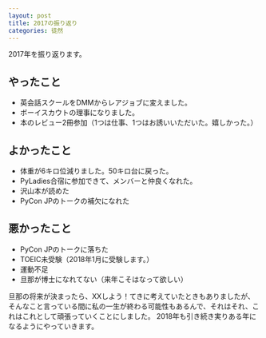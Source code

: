 ```yaml
---
layout: post
title: 2017の振り返り
categories: 徒然
---
```


2017年を振り返ります。

## やったこと

- 英会話スクールをDMMからレアジョブに変えました。
- ボーイスカウトの理事になりました。
- 本のレビュー2冊参加（1つは仕事、1つはお誘いいただいた。嬉しかった。）

## よかったこと

- 体重が6キロ位減りました。50キロ台に戻った。
- PyLadies合宿に参加できて、メンバーと仲良くなれた。
- 沢山本が読めた
- PyCon JPのトークの補欠になれた

## 悪かったこと

- PyCon JPのトークに落ちた
- TOEIC未受験（2018年1月に受験します。）
- 運動不足
- 旦那が博士になれてない（来年こそはなって欲しい）

旦那の将来が決まったら、XXしよう！てきに考えていたときもありましたが、そんなこと言っている間に私の一生が終わる可能性もあるんで、それはそれ、これはこれとして頑張っていくことにしました。
2018年も引き続き実りある年になるようにやっていきます。
